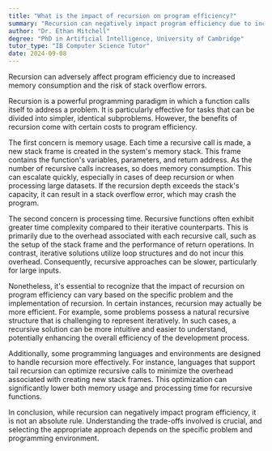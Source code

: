 ```yaml
---
title: "What is the impact of recursion on program efficiency?"
summary: "Recursion can negatively impact program efficiency due to increased memory usage and potential for stack overflow errors."
author: "Dr. Ethan Mitchell"
degree: "PhD in Artificial Intelligence, University of Cambridge"
tutor_type: "IB Computer Science Tutor"
date: 2024-09-08
---
```


Recursion can adversely affect program efficiency due to increased memory consumption and the risk of stack overflow errors.

Recursion is a powerful programming paradigm in which a function calls itself to address a problem. It is particularly effective for tasks that can be divided into simpler, identical subproblems. However, the benefits of recursion come with certain costs to program efficiency.

The first concern is memory usage. Each time a recursive call is made, a new stack frame is created in the system's memory stack. This frame contains the function's variables, parameters, and return address. As the number of recursive calls increases, so does memory consumption. This can escalate quickly, especially in cases of deep recursion or when processing large datasets. If the recursion depth exceeds the stack's capacity, it can result in a stack overflow error, which may crash the program.

The second concern is processing time. Recursive functions often exhibit greater time complexity compared to their iterative counterparts. This is primarily due to the overhead associated with each recursive call, such as the setup of the stack frame and the performance of return operations. In contrast, iterative solutions utilize loop structures and do not incur this overhead. Consequently, recursive approaches can be slower, particularly for large inputs.

Nonetheless, it's essential to recognize that the impact of recursion on program efficiency can vary based on the specific problem and the implementation of recursion. In certain instances, recursion may actually be more efficient. For example, some problems possess a natural recursive structure that is challenging to represent iteratively. In such cases, a recursive solution can be more intuitive and easier to understand, potentially enhancing the overall efficiency of the development process.

Additionally, some programming languages and environments are designed to handle recursion more effectively. For instance, languages that support tail recursion can optimize recursive calls to minimize the overhead associated with creating new stack frames. This optimization can significantly lower both memory usage and processing time for recursive functions.

In conclusion, while recursion can negatively impact program efficiency, it is not an absolute rule. Understanding the trade-offs involved is crucial, and selecting the appropriate approach depends on the specific problem and programming environment.
    